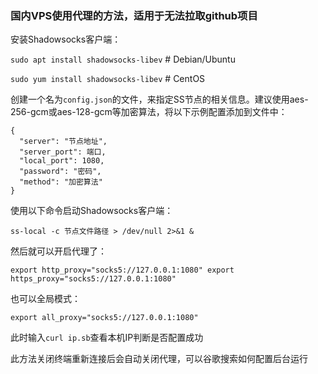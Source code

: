 ###  国内VPS使用代理的方法，适用于无法拉取github项目

安装Shadowsocks客户端：

```sudo apt install shadowsocks-libev```    #  Debian/Ubuntu

```sudo yum install shadowsocks-libev```    #  CentOS

创建一个名为```config.json```的文件，来指定SS节点的相关信息。建议使用aes-256-gcm或aes-128-gcm等加密算法，将以下示例配置添加到文件中：
```
{
  "server": "节点地址",
  "server_port": 端口,
  "local_port": 1080,
  "password": "密码",
  "method": "加密算法"
}
```

使用以下命令启动Shadowsocks客户端：

```ss-local -c 节点文件路径 > /dev/null 2>&1 &```

然后就可以开启代理了：

```export http_proxy="socks5://127.0.0.1:1080" export https_proxy="socks5://127.0.0.1:1080"```


也可以全局模式：

```export all_proxy="socks5://127.0.0.1:1080"```

此时输入```curl ip.sb```查看本机IP判断是否配置成功

此方法关闭终端重新连接后会自动关闭代理，可以谷歌搜索如何配置后台运行


